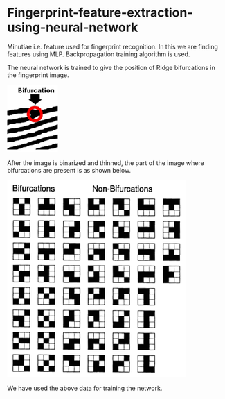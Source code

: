 # Fingerprint-feature-extraction-using-neural-network
Minutiae i.e. feature used for fingerprint recognition. In this we are finding features using MLP. Backpropagation training algorithm is used.

The neural network is trained to give the position of Ridge bifurcations in the fingerprint image.

![image](https://github.com/sid507/Fingerprint-feature-extraction-using-neural-network/blob/main/images/bifurcation.PNG?raw=true)

After the image is binarized and thinned, the part of the image where bifurcations are present is as shown below.

![image](https://github.com/sid507/Fingerprint-feature-extraction-using-neural-network/blob/main/images/train_data.PNG?raw=true)

We have used the above data for training the network.

